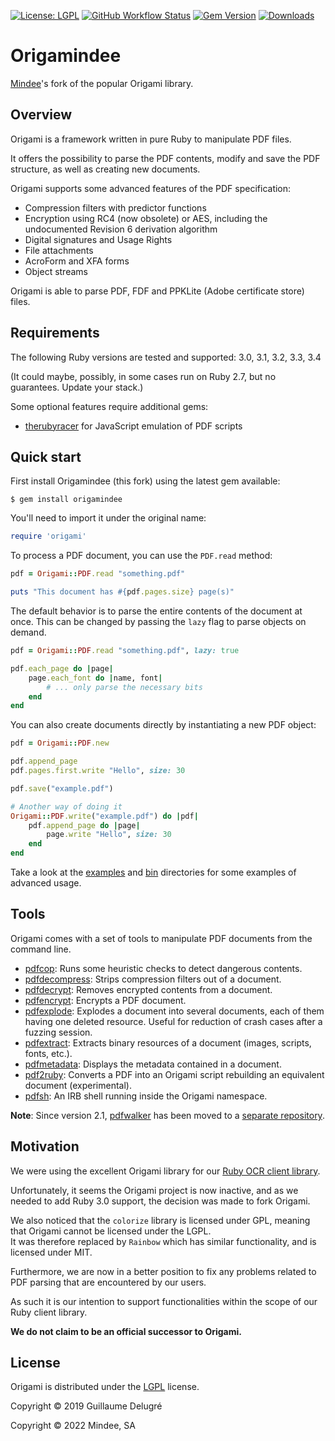 [![License: LGPL](https://img.shields.io/github/license/mindee/origamindee)](https://www.gnu.org/licenses/lgpl-3.0)
[![GitHub Workflow Status](https://img.shields.io/github/actions/workflow/status/mindee/origamindee/test.yml)](https://github.com/mindee/origamindee)
[![Gem Version](https://img.shields.io/gem/v/origamindee)](https://rubygems.org/gems/origamindee)
[![Downloads](https://img.shields.io/gem/dt/origamindee.svg)](https://rubygems.org/gems/origamindee)

Origamindee
===========
[Mindee](https://mindee.com/)'s fork of the popular Origami library.

Overview
--------
Origami is a framework written in pure Ruby to manipulate PDF files.

It offers the possibility to parse the PDF contents, modify and save the PDF
structure, as well as creating new documents.

Origami supports some advanced features of the PDF specification:

  * Compression filters with predictor functions
  * Encryption using RC4 (now obsolete) or AES, including the undocumented Revision 6 derivation algorithm
  * Digital signatures and Usage Rights
  * File attachments
  * AcroForm and XFA forms
  * Object streams

Origami is able to parse PDF, FDF and PPKLite (Adobe certificate store) files.

Requirements
------------
The following Ruby versions are tested and supported: 3.0, 3.1, 3.2, 3.3, 3.4

(It could maybe, possibly, in some cases run on Ruby 2.7, but no guarantees. Update your stack.)

Some optional features require additional gems:

  * [therubyracer][the-ruby-racer] for JavaScript emulation of PDF scripts

Quick start
-----------
First install Origamindee (this fork) using the latest gem available:

    $ gem install origamindee

You'll need to import it under the original name:
```ruby
require 'origami'
```

To process a PDF document, you can use the ``PDF.read`` method:

```ruby
pdf = Origami::PDF.read "something.pdf"

puts "This document has #{pdf.pages.size} page(s)"
```

The default behavior is to parse the entire contents of the document at once.
This can be changed by passing the ``lazy`` flag to parse objects on demand.

```ruby
pdf = Origami::PDF.read "something.pdf", lazy: true

pdf.each_page do |page|
    page.each_font do |name, font|
        # ... only parse the necessary bits
    end
end
```

You can also create documents directly by instantiating a new PDF object:

```ruby
pdf = Origami::PDF.new

pdf.append_page
pdf.pages.first.write "Hello", size: 30

pdf.save("example.pdf")

# Another way of doing it
Origami::PDF.write("example.pdf") do |pdf|
    pdf.append_page do |page|
        page.write "Hello", size: 30
    end
end
```

Take a look at the [examples](examples) and [bin](bin) directories for some examples of advanced usage.

Tools
-----
Origami comes with a set of tools to manipulate PDF documents from the command line.

  * [pdfcop](bin/pdfcop): Runs some heuristic checks to detect dangerous contents.
  * [pdfdecompress](bin/pdfdecompress): Strips compression filters out of a document.
  * [pdfdecrypt](bin/pdfdecrypt): Removes encrypted contents from a document.
  * [pdfencrypt](bin/pdfencrypt): Encrypts a PDF document.
  * [pdfexplode](bin/pdfexplode): Explodes a document into several documents, each of them having one deleted resource. 
                                  Useful for reduction of crash cases after a fuzzing session.
  * [pdfextract](bin/pdfextract): Extracts binary resources of a document (images, scripts, fonts, etc.).
  * [pdfmetadata](bin/pdfmetadata): Displays the metadata contained in a document.
  * [pdf2ruby](bin/pdf2ruby): Converts a PDF into an Origami script rebuilding an equivalent document (experimental).
  * [pdfsh](bin/pdfsh): An IRB shell running inside the Origami namespace.

**Note**: Since version 2.1, [pdfwalker][pdfwalker-gem] has been moved to a [separate repository][pdfwalker-repo].

Motivation
----------
We were using the excellent Origami library for our [Ruby OCR client library](https://github.com/mindee/mindee-api-ruby).

Unfortunately, it seems the Origami project is now inactive, and as we needed to add Ruby 3.0 support, the decision was made
to fork Origami.

We also noticed that the `colorize` library is licensed under GPL, meaning that Origami cannot be licensed under the LGPL.  
It was therefore replaced by `Rainbow` which has similar functionality, and is licensed under MIT.

Furthermore, we are now in a better position to fix any problems related to PDF parsing that are encountered by our users. 

As such it is our intention to support functionalities within the scope of our Ruby client library.

**We do not claim to be an official successor to Origami.**

License
-------
Origami is distributed under the [LGPL](COPYING.LESSER) license.

Copyright © 2019 Guillaume Delugré

Copyright © 2022 Mindee, SA

[the-ruby-racer]: https://rubygems.org/gems/therubyracer
[pdfwalker-gem]: https://rubygems.org/gems/pdfwalker
[pdfwalker-repo]: https://github.com/gdelugre/pdfwalker
